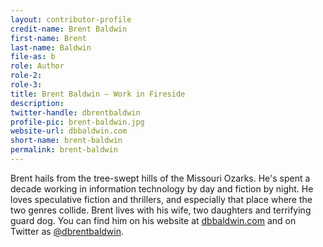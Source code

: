 ```yaml
---
layout: contributor-profile
credit-name: Brent Baldwin
first-name: Brent
last-name: Baldwin
file-as: b
role: Author
role-2:
role-3:
title: Brent Baldwin — Work in Fireside
description:
twitter-handle: dbrentbaldwin
profile-pic: brent-baldwin.jpg
website-url: dbbaldwin.com
short-name: brent-baldwin
permalink: brent-baldwin
---
```

Brent hails from the tree-swept hills of the Missouri Ozarks. He's spent a decade working in information technology by day and fiction by night. He loves speculative fiction and thrillers, and especially that place where the two genres collide. Brent lives with his wife, two daughters and terrifying guard dog. You can find him on his website at [dbbaldwin.com](http://www.dbbaldwin.com) and on Twitter as [@dbrentbaldwin](https://twitter.com/dbrentbaldwin).
